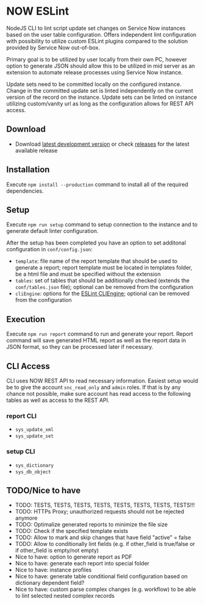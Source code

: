 # NOW ESLint
NodeJS CLI to lint script update set changes on Service Now instances based on the user table configuration. Offers independent lint configuration with possibility to utilize custom ESLint plugins compared to the solution provided by Service Now out-of-box.

Primary goal is to be utilized by user locally from their own PC, however option to generate JSON should allow this to be utilized in mid server as an extension to automate release processes using Service Now instance.

Update sets need to be committed locally on the configured instance. Change in the committed update set is linted independently on the current version of the record on the instance. Update sets can be linted on instance utilizing custom/vanity url as long as the configuration allows for REST API access.

## Download

- Download [latest development version](https://github.com/hrax/now-eslint/archive/master.zip) or check [releases](https://github.com/hrax/now-eslint/releases) for the latest available release

## Installation

Execute `npm install --production` command to install all of the required dependencies.

## Setup

Execute `npm run setup` command to setup connection to the instance and to generate default linter configuration.

After the setup has been completed you have an option to set additonal configuration in `conf/config.json`:
- `template`: file name of the report template that should be used to generate a report; report template must be located in templates folder, be a html file and must be specified without the extension
- `tables`: set of tables that should be additionally checked (extends the `conf/tables.json` file); optional can be removed from the configuration
- `cliEngine`: options for the [ESLint CLIEngine](https://eslint.org/docs/developer-guide/nodejs-api#cliengine); optional can be removed from the configuration

## Execution

Execute `npm run report` command to run and generate your report. Report command will save generated HTML report as well as the report data in JSON format, so they can be processed later if necessary.

## CLI Access

CLI uses NOW REST API to read necessary information. Easiest setup would be to give the account `snc_read_only` and `admin` roles. If that is by any chance not possible, make sure account has read access to the following tables as well as access to the REST API.

### report CLI

- `sys_update_xml`
- `sys_update_set`

### setup CLI

- `sys_dictionary`
- `sys_db_object`

## TODO/Nice to have

- TODO: TESTS, TESTS, TESTS, TESTS, TESTS, TESTS, TESTS, TESTS!!!
- TODO: HTTPs Proxy; unauthorized requests should not be rejected anymore
- TODO: Optimalize generated reports to minimize the file size
- TODO: Check if the specified template exists
- TODO: Allow to mark and skip changes that have field "active" = false
- TODO: Allow to conditionally lint fields (e.g. if other_field is true/false or if other_field is empty/not empty)
- Nice to have: option to generate report as PDF
- Nice to have: generate each report into special folder
- Nice to have: instance profiles
- Nice to have: generate table conditional field configuration based on dictionary dependent field?
- Nice to have: custom parse complex changes (e.g. workflow) to be able to lint selected nested complex records
